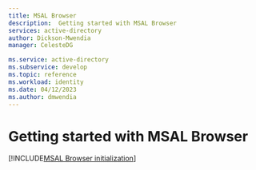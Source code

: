 ```yaml
---
title: MSAL Browser
description:  Getting started with MSAL Browser
services: active-directory
author: Dickson-Mwendia
manager: CelesteDG

ms.service: active-directory
ms.subservice: develop
ms.topic: reference
ms.workload: identity
ms.date: 04/12/2023
ms.author: dmwendia
---
```



# Getting started with MSAL Browser


<!---

[!INCLUDE[MSAL React getting started](~/msal-react/docs/getting-started.md)]

-->


[!INCLUDE[MSAL Browser initialization](~/lib/msal-browser/docs/includes/initialization.md)]
